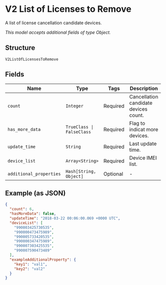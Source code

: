 
# V2 List of Licenses to Remove

A list of license cancellation candidate devices.

*This model accepts additional fields of type Object.*

## Structure

`V2ListOfLicensesToRemove`

## Fields

| Name | Type | Tags | Description |
|  --- | --- | --- | --- |
| `count` | `Integer` | Required | Cancellation candidate devices count. |
| `has_more_data` | `TrueClass \| FalseClass` | Required | Flag to indicat more devices. |
| `update_time` | `String` | Required | Last update time. |
| `device_list` | `Array<String>` | Required | Device IMEI list. |
| `additional_properties` | `Hash[String, Object]` | Optional | - |

## Example (as JSON)

```json
{
  "count": 6,
  "hasMoreData": false,
  "updateTime": "2018-03-22 00:06:00.069 +0000 UTC",
  "deviceList": [
    "990003425730535",
    "990000473475989",
    "990005733420535",
    "990000347475989",
    "990007303425535",
    "990007590473489"
  ],
  "exampleAdditionalProperty": {
    "key1": "val1",
    "key2": "val2"
  }
}
```

